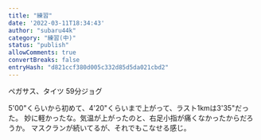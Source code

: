 ```yaml
---
title: "練習"
date: '2022-03-11T18:34:43'
author: "subaru44k"
category: "練習(中)"
status: "publish"
allowComments: true
convertBreaks: false
entryHash: "d821ccf380d005c332d85d5da021cbd2"
---
```

ペガサス、タイツ
59分ジョグ

5'00"くらいから初めて、4'20"くらいまで上がって、ラスト1kmは3'35"だった。
妙に軽かったな。気温が上がったのと、右足小指が痛くなかったからだろうか。
マスクランが続いてるが、それでもこなせる感じ。
